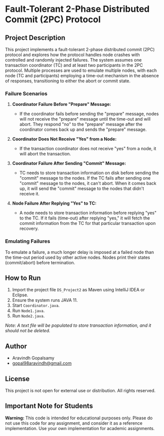 # Fault-Tolerant 2-Phase Distributed Commit (2PC) Protocol

## Project Description

This project implements a fault-tolerant 2-phase distributed commit (2PC) protocol and explores how the protocol handles node crashes with controlled and randomly injected failures. The system assumes one transaction coordinator (TC) and at least two participants in the 2PC protocol. Multiple processes are used to emulate multiple nodes, with each node (TC and participants) employing a time-out mechanism in the absence of responses, transitioning to either the abort or commit state.

### Failure Scenarios

1. **Coordinator Failure Before "Prepare" Message:**
    - If the coordinator fails before sending the "prepare" message, nodes will not receive the "prepare" message until the time-out and will abort. They respond "no" to the "prepare" message after the coordinator comes back up and sends the "prepare" message.

2. **Coordinator Does Not Receive "Yes" from a Node:**
    - If the transaction coordinator does not receive "yes" from a node, it will abort the transaction.

3. **Coordinator Failure After Sending "Commit" Message:**
    - TC needs to store transaction information on disk before sending the "commit" message to the nodes. If the TC fails after sending one "commit" message to the nodes, it can't abort. When it comes back up, it will send the "commit" message to the nodes that didn't receive it.

4. **Node Failure After Replying "Yes" to TC:**
    - A node needs to store transaction information before replying "yes" to the TC. If it fails (time-out) after replying "yes," it will fetch the commit information from the TC for that particular transaction upon recovery.

### Emulating Failures

To emulate a failure, a much longer delay is imposed at a failed node than the time-out period used by other active nodes. Nodes print their states (commit/abort) before termination.

## How to Run

1. Import the project file `DS_Project2` as Maven using IntelliJ IDEA or Eclipse.
2. Ensure the system runs JAVA 11.
3. Start `Coordinator.java`.
4. Run `Node1.java`.
5. Run `Node2.java`.

*Note: A text file will be populated to store transaction information, and it should not be deleted.*

## Author

- Aravindh Gopalsamy
- gopal98aravindh@gmail.com

## License

This project is not open for external use or distribution. All rights reserved.

## Important Note for Students

**Warning:** This code is intended for educational purposes only. Please do not use this code for any assignment, and consider it as a reference implementation. Use your own implementation for academic assignments.


